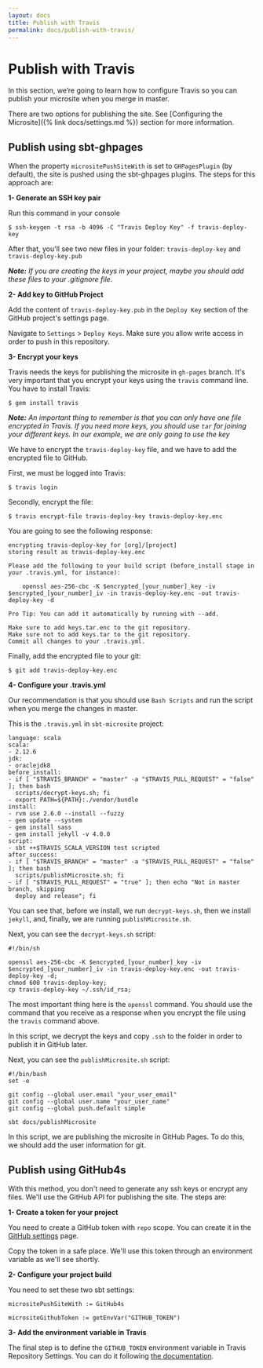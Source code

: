 ```yaml
---
layout: docs
title: Publish with Travis
permalink: docs/publish-with-travis/
---
```


# Publish with Travis

In this section, we’re going to learn how to configure Travis so you can publish your microsite when you merge in master.

There are two options for publishing the site. See [Configuring the Microsite]({% link docs/settings.md %}) section for more information.

## Publish using sbt-ghpages

When the property `micrositePushSiteWith` is set to `GHPagesPlugin` (by default), the site is pushed using the sbt-ghpages plugins. The steps for this approach are:

**1- Generate an SSH key pair**

Run this command in your console

```
$ ssh-keygen -t rsa -b 4096 -C "Travis Deploy Key" -f travis-deploy-key
```

After that, you'll see two new files in your folder: `travis-deploy-key` and `travis-deploy-key.pub`

_**Note:** If you are creating the keys in your project, maybe you should add these files to your .gitignore file_.

**2- Add key to GitHub Project**

Add the content of `travis-deploy-key.pub` in the `Deploy Key` section of the GitHub project's settings page.

Navigate to `Settings` > `Deploy Keys`. Make sure you allow write access in order to push in this repository.

**3- Encrypt your keys**

Travis needs the keys for publishing the microsite in `gh-pages` branch. It's very important that you encrypt your keys using the `travis` command line. You have to install Travis:

```
$ gem install travis
```

_**Note:** An important thing to remember is that you can only have one file encrypted in Travis. If you need more keys, you should use `tar` for joining your different keys. In our example, we are only going to use the key_

We have to encrypt the `travis-deploy-key` file, and we have to add the encrypted file to GitHub.

First, we must be logged into Travis:

```
$ travis login
```

Secondly, encrypt the file:

```
$ travis encrypt-file travis-deploy-key travis-deploy-key.enc
```

You are going to see the following response:

```
encrypting travis-deploy-key for [org]/[project]
storing result as travis-deploy-key.enc

Please add the following to your build script (before_install stage in your .travis.yml, for instance):

    openssl aes-256-cbc -K $encrypted_[your_number]_key -iv $encrypted_[your_number]_iv -in travis-deploy-key.enc -out travis-deploy-key -d

Pro Tip: You can add it automatically by running with --add.

Make sure to add keys.tar.enc to the git repository.
Make sure not to add keys.tar to the git repository.
Commit all changes to your .travis.yml.

```

Finally, add the encrypted file to your git:

```
$ git add travis-deploy-key.enc
```

**4- Configure your .travis.yml**

Our recommendation is that you should use `Bash Scripts` and run the script when you merge the changes in master.

This is the `.travis.yml` in `sbt-microsite` project:

```
language: scala
scala:
- 2.12.6
jdk:
- oraclejdk8
before_install:
- if [ "$TRAVIS_BRANCH" = "master" -a "$TRAVIS_PULL_REQUEST" = "false" ]; then bash
  scripts/decrypt-keys.sh; fi
- export PATH=${PATH}:./vendor/bundle
install:
- rvm use 2.6.0 --install --fuzzy
- gem update --system
- gem install sass
- gem install jekyll -v 4.0.0
script:
- sbt ++$TRAVIS_SCALA_VERSION test scripted
after_success:
- if [ "$TRAVIS_BRANCH" = "master" -a "$TRAVIS_PULL_REQUEST" = "false" ]; then bash
  scripts/publishMicrosite.sh; fi
- if [ "$TRAVIS_PULL_REQUEST" = "true" ]; then echo "Not in master branch, skipping
  deploy and release"; fi
```

You can see that, before we install, we run `decrypt-keys.sh`, then we install `jekyll`, and, finally, we are running `publishMicrosite.sh`.

Next, you can see the `decrypt-keys.sh` script:

```
#!/bin/sh

openssl aes-256-cbc -K $encrypted_[your_number]_key -iv $encrypted_[your_number]_iv -in travis-deploy-key.enc -out travis-deploy-key -d;
chmod 600 travis-deploy-key;
cp travis-deploy-key ~/.ssh/id_rsa;
```

The most important thing here is the `openssl` command. You should use the command that you receive as a response when you encrypt the file using the `travis` command above.

In this script, we decrypt the keys and copy `.ssh` to the folder in order to publish it in GitHub later.

Next, you can see the `publishMicrosite.sh` script:

```
#!/bin/bash
set -e

git config --global user.email "your_user_email"
git config --global user.name "your_user_name"
git config --global push.default simple

sbt docs/publishMicrosite
```

In this script, we are publishing the microsite in GitHub Pages. To do this, we should add the user information for git.

## Publish using GitHub4s

With this method, you don't need to generate any ssh keys or encrypt any files. We'll use the GitHub API for publishing the site. The steps are:

**1- Create a token for your project**

You need to create a GitHub token with `repo` scope. You can create it in the [GitHub settings](https://github.com/settings/tokens/new?scopes=repo&description=sbt-microsites) page.

Copy the token in a safe place. We'll use this token through an environment variable as we'll see shortly.

**2- Configure your project build**

You need to set these two sbt settings:

```
micrositePushSiteWith := GitHub4s
```

```
micrositeGithubToken := getEnvVar("GITHUB_TOKEN")
```

**3- Add the environment variable in Travis**

The final step is to define the `GITHUB_TOKEN` environment variable in Travis Repository Settings. You can do it following [the documentation](https://docs.travis-ci.com/user/environment-variables/#Defining-Variables-in-Repository-Settings).

